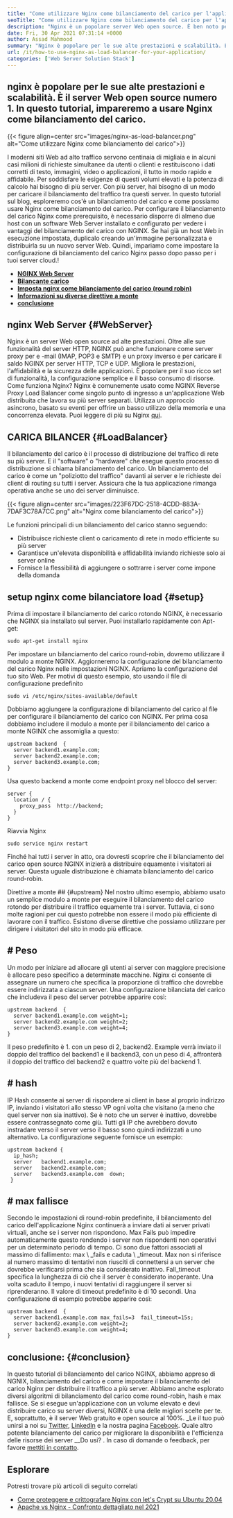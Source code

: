 ```yaml
---
title: "Come utilizzare Nginx come bilanciamento del carico per l'applicazione" 
seoTitle: "Come utilizzare Nginx come bilanciamento del carico per l'applicazione" 
description: "Nginx è un popolare server Web open source. È ben noto per alte prestazioni e scalabilità. In questo tutorial, impareremo a usare Nginx come bilanciamento del carico" 
date: Fri, 30 Apr 2021 07:31:14 +0000
author: Assad Mahmood
summary: "Nginx è popolare per le sue alte prestazioni e scalabilità. È il server Web open source numero 1. In questo tutorial, impareremo a usare Nginx come bilanciamento del carico." 
url: /it/how-to-use-nginx-as-load-balancer-for-your-application/
categories: ['Web Server Solution Stack']
---
```


## nginx è popolare per le sue alte prestazioni e scalabilità. È il server Web open source numero 1. In questo tutorial, impareremo a usare Nginx come bilanciamento del carico.

{{< figure align=center src="images/nginx-as-load-balancer.png" alt="Come utilizzare Nginx come bilanciamento del carico">}}

I moderni siti Web ad alto traffico servono centinaia di migliaia e in alcuni casi milioni di richieste simultanee da utenti o clienti e restituiscono i dati corretti di testo, immagini, video o applicazioni, il tutto in modo rapido e affidabile. Per soddisfare le esigenze di questi volumi elevati e la potenza di calcolo hai bisogno di più server. Con più server, hai bisogno di un modo per caricare il bilanciamento del traffico tra questi server. In questo tutorial sul blog, esploreremo cos'è un bilanciamento del carico e come possiamo usare Nginx come bilanciamento del carico.
Per configurare il bilanciamento del carico Nginx come prerequisito, è necessario disporre di almeno due host con un software Web Server installato e configurato per vedere i vantaggi del bilanciamento del carico con NGINX. Se hai già un host Web in esecuzione impostata, duplicalo creando un'immagine personalizzata e distribuirla su un nuovo server Web. Quindi, impariamo come impostare la configurazione di bilanciamento del carico Nginx passo dopo passo per i tuoi server cloud.!
  * **[NGINX Web Server][1]**
  * **[Bilancante carico][2]**
  * **[Imposta nginx come bilanciamento del carico (round robin)][3]**
  * **[Informazioni su diverse direttive a monte][4]**
  * **[conclusione][5]**

## nginx Web Server   {#WebServer}
Nginx è un server Web open source ad alte prestazioni. Oltre alle sue funzionalità del server HTTP, NGINX può anche funzionare come server proxy per e -mail (IMAP, POP3 e SMTP) e un proxy inverso e per caricare il saldo NGINX per server HTTP, TCP e UDP. Migliora le prestazioni, l'affidabilità e la sicurezza delle applicazioni. È popolare per il suo ricco set di funzionalità, la configurazione semplice e il basso consumo di risorse.
Come funziona Nginx? Nginx è comunemente usato come NGINX Reverse Proxy Load Balancer come singolo punto di ingresso a un'applicazione Web distribuita che lavora su più server separati. Utilizza un approccio asincrono, basato su eventi per offrire un basso utilizzo della memoria e una concorrenza elevata. Puoi leggere di più su Nginx [qui][6].

## CARICA BILANCER   {#LoadBalancer}
Il bilanciamento del carico è il processo di distribuzione del traffico di rete su più server. E il "software" o "hardware" che esegue questo processo di distribuzione si chiama bilanciamento del carico. Un bilanciamento del carico è come un "poliziotto del traffico" davanti ai server e le richieste dei client di routing su tutti i server. Assicura che la tua applicazione rimanga operativa anche se uno dei server diminuisce.

{{< figure align=center src="images/223F67DC-2518-4CDD-883A-7DAF3C78A7CC.png" alt="Nginx come bilanciamento del carico">}}

Le funzioni principali di un bilanciamento del carico stanno seguendo:
  * Distribuisce richieste client o caricamento di rete in modo efficiente su più server
  * Garantisce un'elevata disponibilità e affidabilità inviando richieste solo ai server online
  * Fornisce la flessibilità di aggiungere o sottrarre i server come impone della domanda

## setup nginx come bilanciatore load   {#setup}
Prima di impostare il bilanciamento del carico rotondo NGINX, è necessario che NGINX sia installato sul server. Puoi installarlo rapidamente con Apt-get:
```
sudo apt-get install nginx
```
Per impostare un bilanciamento del carico round-robin, dovremo utilizzare il modulo a monte NGINX. Aggiorneremo la configurazione del bilanciamento del carico Nginx nelle impostazioni NGINX. Apriamo la configurazione del tuo sito Web. Per motivi di questo esempio, sto usando il file di configurazione predefinito
```
sudo vi /etc/nginx/sites-available/default
```
Dobbiamo aggiungere la configurazione di bilanciamento del carico al file per configurare il bilanciamento del carico con NGINX.
Per prima cosa dobbiamo includere il modulo a monte per il bilanciamento del carico a monte NGINX che assomiglia a questo:
```
upstream backend  {
  server backend1.example.com;
  server backend2.example.com;
  server backend3.example.com;
}
```
Usa questo backend a monte come endpoint proxy nel blocco del server:
```
server {
  location / {
    proxy_pass  http://backend;
  }
}
```
Riavvia Nginx
```
sudo service nginx restart
```
Finché hai tutti i server in atto, ora dovresti scoprire che il bilanciamento del carico open source NGINX inizierà a distribuire equamente i visitatori ai server. Questa uguale distribuzione è chiamata bilanciamento del carico round-robin.

Direttive a monte ##  {#upstream}
Nel nostro ultimo esempio, abbiamo usato un semplice modulo a monte per eseguire il bilanciamento del carico rotondo per distribuire il traffico equamente tra i server. Tuttavia, ci sono molte ragioni per cui questo potrebbe non essere il modo più efficiente di lavorare con il traffico. Esistono diverse direttive che possiamo utilizzare per dirigere i visitatori del sito in modo più efficace.

## # Peso
Un modo per iniziare ad allocare gli utenti ai server con maggiore precisione è allocare peso specifico a determinate macchine. Nginx ci consente di assegnare un numero che specifica la proporzione di traffico che dovrebbe essere indirizzata a ciascun server.
Una configurazione bilanciata del carico che includeva il peso del server potrebbe apparire così:
```
upstream backend  {
  server backend1.example.com weight=1;
  server backend2.example.com weight=2;
  server backend3.example.com weight=4;
}
```
Il peso predefinito è 1. con un peso di 2, backend2. Example verrà inviato il doppio del traffico del backend1 e il backend3, con un peso di 4, affronterà il doppio del traffico del backend2 e quattro volte più del backend 1.

## # hash
IP Hash consente ai server di rispondere ai client in base al proprio indirizzo IP, inviando i visitatori allo stesso VP ogni volta che visitano (a meno che quel server non sia inattivo). Se è noto che un server è inattivo, dovrebbe essere contrassegnato come giù. Tutti gli IP che avrebbero dovuto instradare verso il server verso il basso sono quindi indirizzati a uno alternativo.
La configurazione seguente fornisce un esempio:
```
upstream backend {
  ip_hash;
  server   backend1.example.com;
  server   backend2.example.com;
  server   backend3.example.com  down;
 }
```

## # max fallisce
Secondo le impostazioni di round-robin predefinite, il bilanciamento del carico dell'applicazione Nginx continuerà a inviare dati ai server privati ​​virtuali, anche se i server non rispondono. Max Fails può impedire automaticamente questo rendendo i server non rispondenti non operativi per un determinato periodo di tempo.
Ci sono due fattori associati al massimo di fallimento: max \ _fails e caduta \ _timeout. Max non si riferisce al numero massimo di tentativi non riusciti di connettersi a un server che dovrebbe verificarsi prima che sia considerato inattivo. Fall_timeout specifica la lunghezza di ciò che il server è considerato inoperante. Una volta scaduto il tempo, i nuovi tentativi di raggiungere il server si riprenderanno. Il valore di timeout predefinito è di 10 secondi.
Una configurazione di esempio potrebbe apparire così:
```
upstream backend  {
  server backend1.example.com max_fails=3  fail_timeout=15s;
  server backend2.example.com weight=2;
  server backend3.example.com weight=4;
}
```

## conclusione:   {#conclusion}
In questo tutorial di bilanciamento del carico NGINX, abbiamo appreso di NGNIX, bilanciamento del carico e come impostare il bilanciamento del carico Nginx per distribuire il traffico a più server. Abbiamo anche esplorato diversi algoritmi di bilanciamento del carico come round-robin, hash e max fallisce. Se si esegue un'applicazione con un volume elevato e devi distribuire carico su server diversi, NGINX è una delle migliori scelte per te. E, soprattutto, è il server Web gratuito e open source al 100%.
_Le il tuo può unirsi a noi su [Twitter][7], [LinkedIn][8] e la nostra pagina [Facebook][9]. Quale altro potente bilanciamento del carico per migliorare la disponibilità e l'efficienza delle risorse dei server __Do usi? . In caso di domande o feedback, per favore [mettiti in contatto][10].

## Esplorare
Potresti trovare più articoli di seguito correlati
  * [Come proteggere e crittografare Nginx con let's Crypt su Ubuntu 20.04][11]
  * [Apache vs Nginx - Confronto dettagliato nel 2021][12]

  
[1]: #webserver
[2]: #loadbalancer
[3]: #setup
[4]: #upstream
[5]: #conclusion
[6]: https://products.containerize.com/solution-stack/nginx
[7]: https://twitter.com/containerize_co
[8]: https://www.linkedin.com/company/containerize/
[9]: http://facebook.com/containerize
[10]: mailto:yasir.saeed@aspose.com
[11]: https://blog.containerize.com/web-server-solution-stack/how-to-secure-nginx-with-letsencrypt-on-ubuntu-20-04/
[12]: https://blog.containerize.com/2021/02/26/apache-vs-nginx-detailed-comparison-in-2021/
